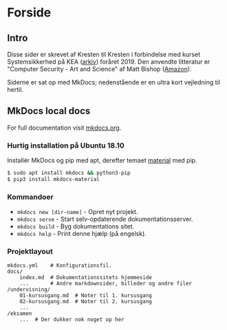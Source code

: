 # Forside

## Intro

Disse sider er skrevet af Kresten til Kresten i forbindelse med kurset Systemsikkerhed på KEA ([arkiv](https://web.archive.org/web/20190318201143/https://kompetence.kea.dk/kurser-fag/systemsikkerhed)) foråret 2019. Den anvendte litteratur er "Computer Security - Art and Science" af Matt Bishop ([Amazon](https://www.amazon.co.uk/Computer-Security-Science-Matt-Bishop/dp/0321712331/)).

Siderne er sat op med MkDocs; nedenstående er en ultra kort vejledning til hertil.

## MkDocs local docs

For full documentation visit [mkdocs.org](http://mkdocs.org).

### Hurtig installation på Ubuntu 18.10

Installér MkDocs og pip med apt, derefter temaet [material](https://squidfunk.github.io/mkdocs-material/) med pip.
    
```bash
$ sudo apt install mkdocs && python3-pip
$ pip3 install mkdocs-material
```

### Kommandoer

* `mkdocs new [dir-name]` - Opret nyt projekt.
* `mkdocs serve` - Start selv-opdaterende dokumentationsserver.
* `mkdocs build` - Byg dokumentations sitet.
* `mkdocs help` - Print denne hjælp (på engelsk).

### Projektlayout

    mkdocs.yml    # Konfigurationsfil.
    docs/
        index.md  # Dokumentationssitets hjemmeside
        ...       # Andre markdownsider, billeder og andre filer
	/undervisning/ 
	    01-kursusgang.md  # Noter til 1. kursusgang
	    02-kursusgang.md  # Noter til 2. kursusgang
	    ...
	/eksamen 
	    ...  # Der dukker nok noget op her
